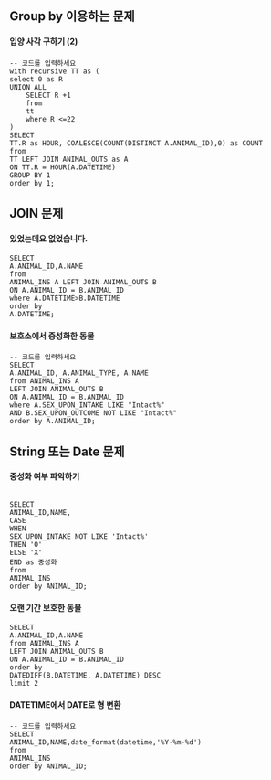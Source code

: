## Group by 이용하는 문제

#### 입양 사각 구하기 (2)
```
-- 코드를 입력하세요
with recursive TT as (
select 0 as R
UNION ALL
    SELECT R +1
    from
    tt
    where R <=22
)
SELECT
TT.R as HOUR, COALESCE(COUNT(DISTINCT A.ANIMAL_ID),0) as COUNT
from
TT LEFT JOIN ANIMAL_OUTS as A
ON TT.R = HOUR(A.DATETIME)
GROUP BY 1
order by 1;
```

## JOIN 문제

#### 있었는데요 없었습니다.
```
SELECT
A.ANIMAL_ID,A.NAME
from
ANIMAL_INS A LEFT JOIN ANIMAL_OUTS B
ON A.ANIMAL_ID = B.ANIMAL_ID
where A.DATETIME>B.DATETIME
order by
A.DATETIME;
```

#### 보호소에서 중성화한 동물
```
-- 코드를 입력하세요
SELECT
A.ANIMAL_ID, A.ANIMAL_TYPE, A.NAME
from ANIMAL_INS A
LEFT JOIN ANIMAL_OUTS B
ON A.ANIMAL_ID = B.ANIMAL_ID
where A.SEX_UPON_INTAKE LIKE "Intact%" 
AND B.SEX_UPON_OUTCOME NOT LIKE "Intact%"
order by A.ANIMAL_ID;
```


## String 또는 Date 문제

#### 중성화 여부 파악하기

```

SELECT
ANIMAL_ID,NAME,
CASE
WHEN
SEX_UPON_INTAKE NOT LIKE 'Intact%'
THEN 'O'
ELSE 'X'
END as 중성화
from
ANIMAL_INS 
order by ANIMAL_ID;
```

#### 오랜 기간 보호한 동물

```
SELECT
A.ANIMAL_ID,A.NAME
from ANIMAL_INS A
LEFT JOIN ANIMAL_OUTS B
ON A.ANIMAL_ID = B.ANIMAL_ID
order by 
DATEDIFF(B.DATETIME, A.DATETIME) DESC
limit 2
```

#### DATETIME에서 DATE로 형 변환
```
-- 코드를 입력하세요
SELECT
ANIMAL_ID,NAME,date_format(datetime,'%Y-%m-%d')
from
ANIMAL_INS
order by ANIMAL_ID;
```

